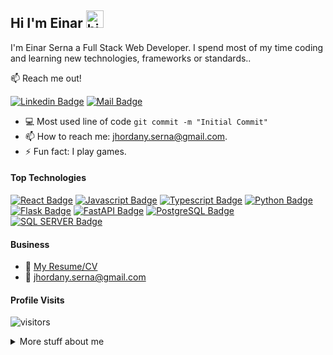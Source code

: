 ## Hi I'm Einar <img src="https://user-images.githubusercontent.com/1303154/88677602-1635ba80-d120-11ea-84d8-d263ba5fc3c0.gif" width="28px" height="28px" alt="hi">

I'm Einar Serna a Full Stack Web Developer. I spend most of my time coding and learning new technologies, frameworks or standards..

:mailbox: Reach me out!

[![Linkedin Badge](https://img.shields.io/badge/-Einar_Serna-0e76a8?style=flat&labelColor=0e76a8&logo=linkedin&logoColor=white)](https://www.linkedin.com/in/einar-serna-539100129/) [![Mail Badge](https://img.shields.io/badge/-Einar_Serna-c0392b?style=flat&labelColor=c0392b&logo=gmail&logoColor=white)](mailto:jhordany.serna@gmail.com)


- :computer: Most used line of code `git commit -m "Initial Commit"`
- 📫 How to reach me: jhordany.serna@gmail.com.
- ⚡ Fun fact: I play games.

#### Top Technologies

<!-- TODO: Make technologies links takes you to repositories -->

[![React Badge](https://img.shields.io/badge/-React-61DBFB?style=for-the-badge&labelColor=black&logo=react&logoColor=61DBFB)](#) [![Javascript Badge](https://img.shields.io/badge/-Javascript-F0DB4F?style=for-the-badge&labelColor=black&logo=javascript&logoColor=F0DB4F)](#) [![Typescript Badge](https://img.shields.io/badge/-Typescript-007acc?style=for-the-badge&labelColor=black&logo=typescript&logoColor=007acc)](#) [![Python Badge](https://img.shields.io/badge/-python-4786B8?style=for-the-badge&labelColor=black&logo=python&logoColor=white)](#) [![Flask Badge](https://img.shields.io/badge/-FLASK-000000?style=for-the-badge&labelColor=white&logo=FLASK&logoColor=000000)](#) [![FastAPI Badge](https://img.shields.io/badge/-FastAPI-00766A?style=for-the-badge&labelColor=black&logo=FastAPI&logoColor=FFFFFF)](#) [![PostgreSQL Badge](https://img.shields.io/badge/-PostgreSQL-336791?style=for-the-badge&labelColor=black&logo=PostgreSQL&logoColor=336791)](#)
[![SQL SERVER Badge](https://img.shields.io/badge/-sql_server-D00841?style=for-the-badge&labelColor=black&logo=microsoft-sql-server&logoColor=FFFFFF)](#)



#### Business
- :paperclip: [My Resume/CV](https://github.com/Master-Git-Hack/Master-Git-Hack/blob/b35a9de84a6165232b8337a99c5449aba8b11bd2/Resume.pdf)
- :email: jhordany.serna@gmail.com


#### Profile Visits 

![visitors](https://visitor-badge.glitch.me/badge?page_id=Master-Git-Hack.Master-Git-Hack)

<details>
<summary>
  More stuff about me
</summary>

<br >

I love sharing knowledge and learning new things;

#### Top Languages
[![Top Langs](https://github-readme-stats.vercel.app/api/top-langs/?username=Master-Git-Hack)](https://github.com/anuraghazra/github-readme-stats)
  
<figure><embed src="https://wakatime.com/share/@38bf0fe6-edc6-4cd7-a3ee-b60610a65a08/d5f495a4-4b30-4174-95e6-ed73a9e43621.svg"></embed></figure>

#### Github Stats

![Einar Serna's github stats](https://github-readme-stats.vercel.app/api?username=Master-Git-Hack&count_private=true&theme=tokyonight&hide=contribs,prs)


</details>

